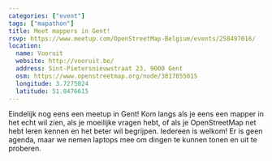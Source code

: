 ```yaml
---
categories: ["event"]
tags: ["mapathon"]
title: Meet mappers in Gent!
rsvp: https://www.meetup.com/OpenStreetMap-Belgium/events/258497016/
location:
  name: Vooruit
  website: http://vooruit.be/
  address: Sint-Pietersnieuwstraat 23, 9000 Gent
  osm: https://www.openstreetmap.org/node/3817855015
  longitude: 3.7275024
  latitude: 51.0476615
---
```


Eindelijk nog eens een meetup in Gent! Kom langs als je eens een mapper in het echt wil zien, als je moeilijke vragen hebt, of als je OpenStreetMap net hebt leren kennen en het beter wil begrijpen. Iedereen is welkom! Er is geen agenda, maar we nemen laptops mee om dingen te kunnen tonen en uit te proberen.
